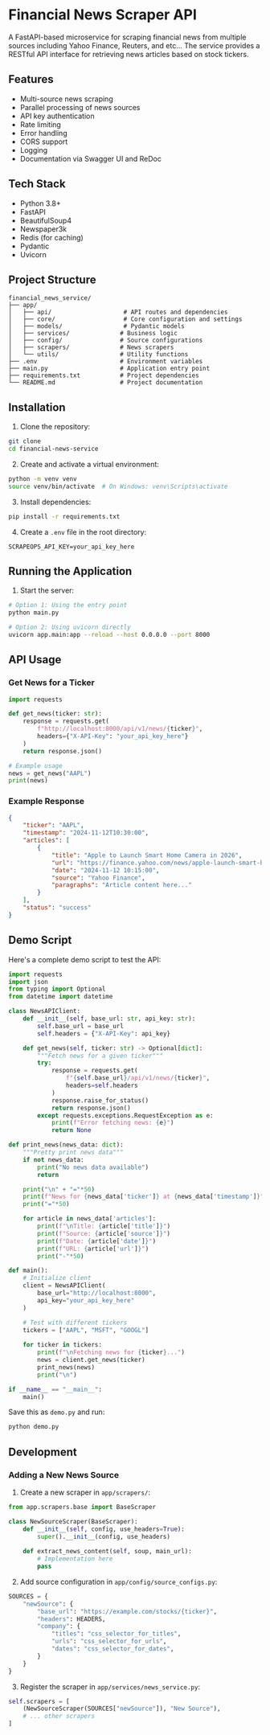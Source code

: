 # Financial News Scraper API

A FastAPI-based microservice for scraping financial news from multiple sources including Yahoo Finance, Reuters, and etc... The service provides a RESTful API interface for retrieving news articles based on stock tickers.

## Features

- Multi-source news scraping
- Parallel processing of news sources
- API key authentication
- Rate limiting
- Error handling
- CORS support
- Logging
- Documentation via Swagger UI and ReDoc

## Tech Stack

- Python 3.8+
- FastAPI
- BeautifulSoup4
- Newspaper3k
- Redis (for caching)
- Pydantic
- Uvicorn

## Project Structure

```
financial_news_service/
├── app/
│   ├── api/                    # API routes and dependencies
│   ├── core/                   # Core configuration and settings
│   ├── models/                 # Pydantic models
│   ├── services/              # Business logic
│   ├── config/                # Source configurations
│   ├── scrapers/              # News scrapers
│   └── utils/                 # Utility functions
├── .env                       # Environment variables
├── main.py                    # Application entry point
├── requirements.txt           # Project dependencies
└── README.md                  # Project documentation
```

## Installation

1. Clone the repository:
```bash
git clone 
cd financial-news-service
```

2. Create and activate a virtual environment:
```bash
python -m venv venv
source venv/bin/activate  # On Windows: venv\Scripts\activate
```

3. Install dependencies:
```bash
pip install -r requirements.txt
```

4. Create a `.env` file in the root directory:
```env
SCRAPEOPS_API_KEY=your_api_key_here
```

## Running the Application

1. Start the server:
```bash
# Option 1: Using the entry point
python main.py

# Option 2: Using uvicorn directly
uvicorn app.main:app --reload --host 0.0.0.0 --port 8000
```

## API Usage

### Get News for a Ticker

```python
import requests

def get_news(ticker: str):
    response = requests.get(
        f"http://localhost:8000/api/v1/news/{ticker}",
        headers={"X-API-Key": "your_api_key_here"}
    )
    return response.json()

# Example usage
news = get_news("AAPL")
print(news)
```

### Example Response

```json
{
    "ticker": "AAPL",
    "timestamp": "2024-11-12T10:30:00",
    "articles": [
        {
            "title": "Apple to Launch Smart Home Camera in 2026",
            "url": "https://finance.yahoo.com/news/apple-launch-smart-home...",
            "date": "2024-11-12 10:15:00",
            "source": "Yahoo Finance",
            "paragraphs": "Article content here..."
        }
    ],
    "status": "success"
}
```

## Demo Script

Here's a complete demo script to test the API:

```python
import requests
import json
from typing import Optional
from datetime import datetime

class NewsAPIClient:
    def __init__(self, base_url: str, api_key: str):
        self.base_url = base_url
        self.headers = {"X-API-Key": api_key}

    def get_news(self, ticker: str) -> Optional[dict]:
        """Fetch news for a given ticker"""
        try:
            response = requests.get(
                f"{self.base_url}/api/v1/news/{ticker}",
                headers=self.headers
            )
            response.raise_for_status()
            return response.json()
        except requests.exceptions.RequestException as e:
            print(f"Error fetching news: {e}")
            return None

def print_news(news_data: dict):
    """Pretty print news data"""
    if not news_data:
        print("No news data available")
        return

    print("\n" + "="*50)
    print(f"News for {news_data['ticker']} at {news_data['timestamp']}")
    print("="*50)

    for article in news_data['articles']:
        print(f"\nTitle: {article['title']}")
        print(f"Source: {article['source']}")
        print(f"Date: {article['date']}")
        print(f"URL: {article['url']}")
        print("-"*50)

def main():
    # Initialize client
    client = NewsAPIClient(
        base_url="http://localhost:8000",
        api_key="your_api_key_here"
    )

    # Test with different tickers
    tickers = ["AAPL", "MSFT", "GOOGL"]
    
    for ticker in tickers:
        print(f"\nFetching news for {ticker}...")
        news = client.get_news(ticker)
        print_news(news)
        print("\n")

if __name__ == "__main__":
    main()
```

Save this as `demo.py` and run:
```bash
python demo.py
```

## Development

### Adding a New News Source

1. Create a new scraper in `app/scrapers/`:
```python
from app.scrapers.base import BaseScraper

class NewSourceScraper(BaseScraper):
    def __init__(self, config, use_headers=True):
        super().__init__(config, use_headers)
    
    def extract_news_content(self, soup, main_url):
        # Implementation here
        pass
```

2. Add source configuration in `app/config/source_configs.py`:
```python
SOURCES = {
    "newSource": {
        "base_url": "https://example.com/stocks/{ticker}",
        "headers": HEADERS,
        "company": {
            "titles": "css_selector_for_titles",
            "urls": "css_selector_for_urls",
            "dates": "css_selector_for_dates",
        }
    }
}
```

3. Register the scraper in `app/services/news_service.py`:
```python
self.scrapers = [
    (NewSourceScraper(SOURCES["newSource"]), "New Source"),
    # ... other scrapers
]
```